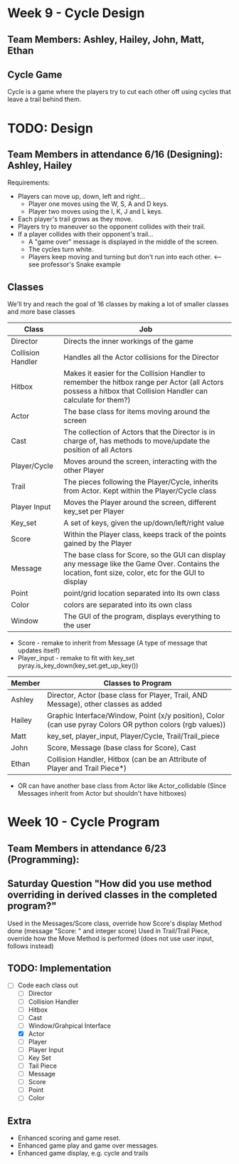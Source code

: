 # Week 9 - Cycle Design
## Team Members: Ashley, Hailey, John, Matt, Ethan

## Cycle Game
Cycle is a game where the players try to cut each other off using cycles that leave a trail behind them.

# TODO: Design
## Team Members in attendance 6/16 (Designing): Ashley, Hailey
Requirements:
- Players can move up, down, left and right...
  - Player one moves using the W, S, A and D keys.
  - Player two moves using the I, K, J and L keys.
- Each player's trail grows as they move.
- Players try to maneuver so the opponent collides with their trail.
- If a player collides with their opponent's trail...
  - A "game over" message is displayed in the middle of the screen.
  - The cycles turn white.
  - Players keep moving and turning but don't run into each other. <-- see professor's Snake example

## Classes
We'll try and reach the goal of 16 classes by making a lot of smaller classes and more base classes

| Class | Job |
| ----- | --- |
Director | Directs the inner workings of the game
Collision Handler | Handles all the Actor collisions for the Director
Hitbox | Makes it easier for the Collision Handler to remember the hitbox range per Actor (all Actors possess a hitbox that Collision Handler can calculate for them?)
Actor | The base class for items moving around the screen
Cast | The collection of Actors that the Director is in charge of, has methods to move/update the position of all Actors
Player/Cycle | Moves around the screen, interacting with the other Player
Trail | The pieces following the Player/Cycle, inherits from Actor. Kept within the Player/Cycle class
Player Input | Moves the Player around the screen, different key_set per Player
Key_set | A set of keys, given the up/down/left/right value
Score | Within the Player class, keeps track of the points gained by the Player
Message | The base class for Score, so the GUI can display any message like the Game Over. Contains the location, font size, color, etc for the GUI to display
Point | point/grid location separated into its own class
Color | colors are separated into its own class
Window | The GUI of the program, displays everything to the user

- Score - remake to inherit from Message (A type of message that updates itself)
- Player_input - remake to fit with key_set pyray.is_key_down(key_set.get_up_key())


| Member | Classes to Program |
| ------ | ------------------ |
Ashley | Director, Actor (base class for Player, Trail, AND Message), other classes as added
Hailey | Graphic Interface/Window, Point (x/y position), Color (can use pyray Colors OR python colors (rgb values))
Matt | key_set, player_input, Player/Cycle, Trail/Trail_piece
John | Score, Message (base class for Score), Cast
Ethan | Collision Handler, Hitbox (can be an Attribute of Player and Trail Piece*)

* OR can have another base class from Actor like Actor_collidable (Since Messages inherit from Actor but shouldn't have hitboxes)

# Week 10 - Cycle Program
## Team Members in attendance 6/23 (Programming): 

## Saturday Question  "How did you use method overriding in derived classes in the completed program?"
Used in the Messages/Score class, override how Score's display Method done (message "Score: " and integer score)
Used in Trail/Trail Piece, override how the Move Method is performed (does not use user input, follows instead)


## TODO: Implementation
- [ ] Code each class out
  - [ ] Director
  - [ ] Collision Handler
  - [ ] Hitbox
  - [ ] Cast
  - [ ] Window/Grahpical Interface
  - [X] Actor
  - [ ] Player
  - [ ] Player Input
  - [ ] Key Set
  - [ ] Tail Piece
  - [ ] Message
  - [ ] Score
  - [ ] Point
  - [ ] Color

## Extra
- Enhanced scoring and game reset.
- Enhanced game play and game over messages.
- Enhanced game display, e.g. cycle and trails
